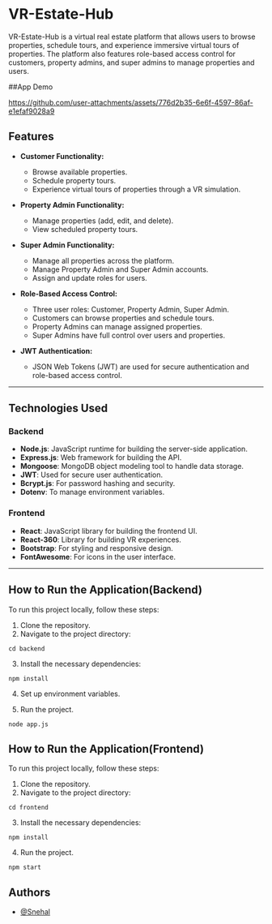 # VR-Estate-Hub

VR-Estate-Hub is a virtual real estate platform that allows users to browse properties, schedule tours, and experience immersive virtual tours of properties. The platform also features role-based access control for customers, property admins, and super admins to manage properties and users.

##App Demo


https://github.com/user-attachments/assets/776d2b35-6e6f-4597-86af-e1efaf9028a9



## Features

- **Customer Functionality:**

  - Browse available properties.
  - Schedule property tours.
  - Experience virtual tours of properties through a VR simulation.

- **Property Admin Functionality:**

  - Manage properties (add, edit, and delete).
  - View scheduled property tours.

- **Super Admin Functionality:**

  - Manage all properties across the platform.
  - Manage Property Admin and Super Admin accounts.
  - Assign and update roles for users.

- **Role-Based Access Control:**

  - Three user roles: Customer, Property Admin, Super Admin.
  - Customers can browse properties and schedule tours.
  - Property Admins can manage assigned properties.
  - Super Admins have full control over users and properties.

- **JWT Authentication:**
  - JSON Web Tokens (JWT) are used for secure authentication and role-based access control.

---

## Technologies Used

### Backend

- **Node.js**: JavaScript runtime for building the server-side application.
- **Express.js**: Web framework for building the API.
- **Mongoose**: MongoDB object modeling tool to handle data storage.
- **JWT**: Used for secure user authentication.
- **Bcrypt.js**: For password hashing and security.
- **Dotenv**: To manage environment variables.

### Frontend

- **React**: JavaScript library for building the frontend UI.
- **React-360**: Library for building VR experiences.
- **Bootstrap**: For styling and responsive design.
- **FontAwesome**: For icons in the user interface.

---

## How to Run the Application(Backend)

To run this project locally, follow these steps:

1. Clone the repository.
2. Navigate to the project directory:

```
cd backend
```

3. Install the necessary dependencies:

```
npm install
```

4. Set up environment variables.

5. Run the project.

```
node app.js
```

## How to Run the Application(Frontend)

To run this project locally, follow these steps:

1. Clone the repository.
2. Navigate to the project directory:

```
cd frontend
```

3. Install the necessary dependencies:

```
npm install
```

4. Run the project.

```
npm start
```

## Authors

- [@Snehal](https://github.com/Snehal-Salvi)
